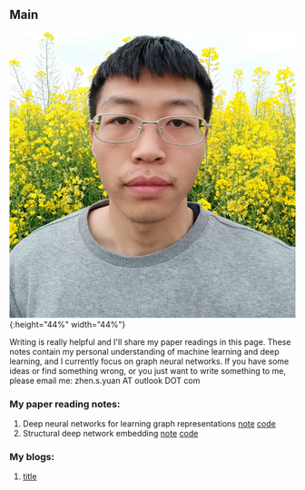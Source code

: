 ## Main
![](https://raw.githubusercontent.com/zhensyuan/imgs/master/yuan.png){:height="44%" width="44%"}  

Writing is really helpful and I'll share my paper readings in this page. These notes contain my personal
understanding of machine learning and deep learning, and I currently focus on graph neural networks. If you
have some ideas or find something wrong, or you just want to write something to me, please email me: zhen.s.yuan AT outlook DOT com

### My paper reading notes:  
1. Deep neural networks for learning graph representations [note](https://raw.githubusercontent.com/zhensyuan/zhensyuan.github.io/master/DNN%20for%20Learning%20Graph%20Representations.pdf) [code](https://zhensyuan.github.io/blog/)  
2. Structural deep network embedding [note](https://raw.githubusercontent.com/zhensyuan/zhensyuan.github.io/master/SDNE.pdf) [code](https://zhensyuan.github.io/blog/)

### My blogs:  
1. [title](https://zhensyuan.github.io/blog/)
